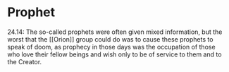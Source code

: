 # Prophet
24.14: The so-called prophets were often given mixed information, but the worst that the [[Orion]] group could do was to cause these prophets to speak of doom, as prophecy in those days was the occupation of those who love their fellow beings and wish only to be of service to them and to the Creator.